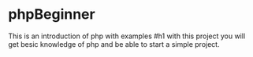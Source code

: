 # phpBeginner
This is an introduction of php with examples
#h1 with this project you will get besic knowledge of php and be able to start a simple project.
